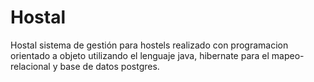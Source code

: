 # Hostal
Hostal sistema de gestión para hostels realizado con programacion orientado a objeto utilizando el lenguaje java, hibernate para el mapeo-relacional y base de datos postgres.
